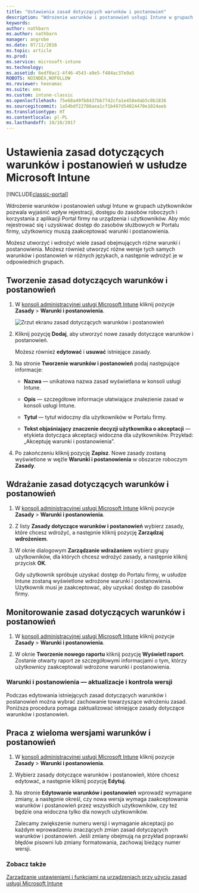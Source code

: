 ```yaml
---
title: "Ustawienia zasad dotyczących warunków i postanowień"
description: "Wdrożenie warunków i postanowień usługi Intune w grupach użytkowników pozwala wyjaśnić wpływ rejestracji, dostępu do zasobów roboczych i korzystania z aplikacji Portal firmy na urządzenia i użytkowników."
keywords: 
author: nathbarn
ms.author: nathbarn
manager: angrobe
ms.date: 07/11/2016
ms.topic: article
ms.prod: 
ms.service: microsoft-intune
ms.technology: 
ms.assetid: 6edf0ac1-4f46-4543-a9e5-f484ac37e9a5
ROBOTS: NOINDEX,NOFOLLOW
ms.reviewer: heenamac
ms.suite: ems
ms.custom: intune-classic
ms.openlocfilehash: 75e68a49fb8437bb7742cfa1e458edab5c0b1836
ms.sourcegitcommit: 1a54bdf22786aea1cf1b497d54024470e1024aeb
ms.translationtype: HT
ms.contentlocale: pl-PL
ms.lasthandoff: 10/10/2017
---
```

# <a name="terms-and-condition-policy-settings-in-microsoft-intune"></a>Ustawienia zasad dotyczących warunków i postanowień w usłudze Microsoft Intune

[!INCLUDE[classic-portal](../includes/classic-portal.md)]

Wdrożenie warunków i postanowień usługi Intune w grupach użytkowników pozwala wyjaśnić wpływ rejestracji, dostępu do zasobów roboczych i korzystania z aplikacji Portal firmy na urządzenia i użytkowników. Aby móc rejestrować się i uzyskiwać dostęp do zasobów służbowych w Portalu firmy, użytkownicy muszą zaakceptować warunki i postanowienia.

Możesz utworzyć i wdrożyć wiele zasad obejmujących różne warunki i postanowienia. Możesz również utworzyć różne wersje tych samych warunków i postanowień w różnych językach, a następnie wdrożyć je w odpowiednich grupach.

## <a name="create-a-terms-and-conditions-policy"></a>Tworzenie zasad dotyczących warunków i postanowień

1.  W [konsoli administracyjnej usługi Microsoft Intune](https://manage.microsoft.com) kliknij pozycje **Zasady** &gt; **Warunki i postanowienia**.

    ![Zrzut ekranu zasad dotyczących warunków i postanowień](./media/pol-sa-terms-conditions.png)

2.  Kliknij pozycję **Dodaj**, aby utworzyć nowe zasady dotyczące warunków i postanowień.

    Możesz również **edytować** i **usuwać** istniejące zasady.

3.  Na stronie **Tworzenie warunków i postanowień** podaj następujące informacje:

    -   **Nazwa** &mdash; unikatowa nazwa zasad wyświetlana w konsoli usługi Intune.

    -   **Opis** &mdash; szczegółowe informacje ułatwiające znalezienie zasad w konsoli usługi Intune.

    -   **Tytuł** &mdash; tytuł widoczny dla użytkowników w Portalu firmy.

    -   **Tekst objaśniający znaczenie decyzji użytkownika o akceptacji** &mdash; etykieta dotycząca akceptacji widoczna dla użytkowników. Przykład: „Akceptuję warunki i postanowienia”.

4.  Po zakończeniu kliknij pozycję **Zapisz**. Nowe zasady zostaną wyświetlone w węźle **Warunki i postanowienia** w obszarze roboczym **Zasady**.

## <a name="deploy-a-terms-and-conditions-policy"></a>Wdrażanie zasad dotyczących warunków i postanowień

1.  W [konsoli administracyjnej usługi Microsoft Intune](https://manage.microsoft.com) kliknij pozycje **Zasady** &gt; **Warunki i postanowienia**.

2.  Z listy **Zasady dotyczące warunków i postanowień** wybierz zasady, które chcesz wdrożyć, a następnie kliknij pozycję **Zarządzaj wdrożeniem**.

3.  W oknie dialogowym **Zarządzanie wdrażaniem** wybierz grupy użytkowników, dla których chcesz wdrożyć zasady, a następnie kliknij przycisk **OK**.

    Gdy użytkownik spróbuje uzyskać dostęp do Portalu firmy, w usłudze Intune zostaną wyświetlone wdrożone warunki i postanowienia. Użytkownik musi je zaakceptować, aby uzyskać dostęp do zasobów firmy.

## <a name="monitor-a-terms-and-conditions-policy"></a>Monitorowanie zasad dotyczących warunków i postanowień

1.  W [konsoli administracyjnej usługi Microsoft Intune](https://manage.microsoft.com) kliknij pozycje **Zasady** &gt; **Warunki i postanowienia**.

2.  W oknie **Tworzenie nowego raportu** kliknij pozycję **Wyświetl raport**. Zostanie otwarty raport ze szczegółowymi informacjami o tym, którzy użytkownicy zaakceptowali wdrożone warunki i postanowienia.

### <a name="updates-and-version-control-for-terms-and-conditions"></a>Warunki i postanowienia — aktualizacje i kontrola wersji
Podczas edytowania istniejących zasad dotyczących warunków i postanowień można wybrać zachowanie towarzyszące wdrożeniu zasad. Poniższa procedura pomaga zaktualizować istniejące zasady dotyczące warunków i postanowień.

## <a name="work-with-multiple-versions-of-terms-and-conditions"></a>Praca z wieloma wersjami warunków i postanowień

1.  W [konsoli administracyjnej usługi Microsoft Intune](https://manage.microsoft.com) kliknij pozycje **Zasady** &gt; **Warunki i postanowienia**.

2.  Wybierz zasady dotyczące warunków i postanowień, które chcesz edytować, a następnie kliknij pozycję **Edytuj**.

3.  Na stronie **Edytowanie warunków i postanowień** wprowadź wymagane zmiany, a następnie określ, czy nowa wersja wymaga zaakceptowania warunków i postanowień przez wszystkich użytkowników, czy też będzie ona widoczna tylko dla nowych użytkowników.

    Zalecamy zwiększenie numeru wersji i wymaganie akceptacji po każdym wprowadzeniu znaczących zmian zasad dotyczących warunków i postanowień. Jeśli zmiany obejmują na przykład poprawki błędów pisowni lub zmiany formatowania, zachowaj bieżący numer wersji.

### <a name="see-also"></a>Zobacz także
[Zarządzanie ustawieniami i funkcjami na urządzeniach przy użyciu zasad usługi Microsoft Intune](manage-settings-and-features-on-your-devices-with-microsoft-intune-policies.md)
